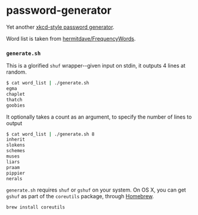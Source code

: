 # password-generator

Yet another [xkcd-style password generator](https://xkcd.com/936/).

Word list is taken from [hermitdave/FrequencyWords](https://github.com/hermitdave/FrequencyWords/).

### `generate.sh`

This is a glorified `shuf` wrapper--given input on stdin, it outputs 4 lines at random.

```bash
$ cat word_list | ./generate.sh
egma
chaplet
thatch
goobies
```

It optionally takes a count as an argument, to specify the number of lines to output

```bash
$ cat word_list | ./generate.sh 8
inherit
slokens
schemes
muses
liars
praam
pippier
nerals
```

`generate.sh` requires `shuf` or `gshuf` on your system.  On OS X, you can get `gshuf` as part of the `coreutils` package, through [Homebrew](https://brew.sh/).

```bash
brew install coreutils
```
